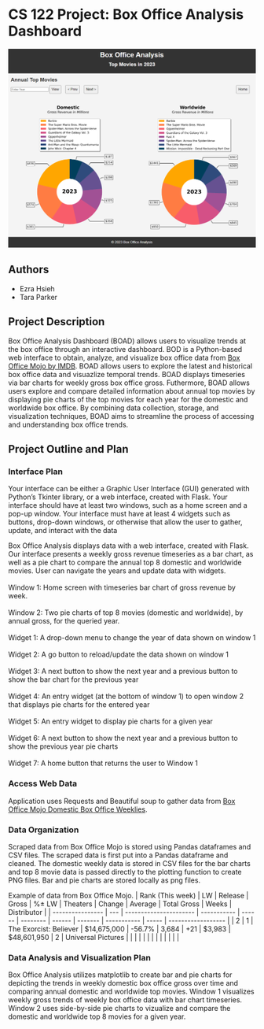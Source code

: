 # CS 122 Project: Box Office Analysis Dashboard
![Piechart Screenshot](PieScreenshot.png)

## Authors

- Ezra Hsieh
- Tara Parker

## Project Description

Box Office Analysis Dashboard (BOAD) allows users to visualize trends at the box office through an interactive dashboard. BOD is a Python-based web interface to obtain, analyze, and visualize box office data from [Box Office Mojo by IMDB](https://www.boxofficemojo.com/). BOAD allows users to explore the latest and historical box office data and visuazlize temporal trends. BOAD displays timeseries via bar charts for weekly gross box office gross. Futhermore, BOAD allows users explore and compare detailed information about annual top movies by displaying pie charts of the top movies for each year for the domestic and worldwide box office. By combining data collection, storage, and visualization techniques, BOAD aims to streamline the process of accessing and understanding box office trends.

## Project Outline and Plan

### Interface Plan
Your interface can be either a Graphic User Interface (GUI) generated with
Python’s Tkinter library, or a web interface, created with Flask. Your interface
should have at least two windows, such as a home screen and a pop-up window.
Your interface must have at least 4 widgets such as buttons, drop-down windows,
or otherwise that allow the user to gather, update, and interact with the data

Box Office Analysis displays data with a web interface, created with Flask. Our interface presents a weekly gross revenue timeseries as a bar chart, as well as a pie chart to compare the annual top 8 domestic and worldwide movies. User can navigate the years and update data with widgets.<br><br>
Window 1: Home screen with timeseries bar chart of gross revenue by week.<br><br>
Window 2: Two pie charts of top 8 movies (domestic and worldwide), by annual gross, for the queried year.<br><br>
Widget 1: A drop-down menu to change the year of data shown on window 1<br><br>
Widget 2: A go button to reload/update the data shown on window 1<br><br>
Widget 3: A next button to show the next year and a previous button to show the bar chart for the previous year<br><br>
Widget 4: An entry widget (at the bottom of window 1) to open window 2 that displays pie charts for the entered year<br><br>
Widget 5: An entry widget to display pie charts for a given year<br><br>
Widget 6: A next button to show the next year and a previous button to show the previous year pie charts<br><br>
Widget 7: A home button that returns the user to Window 1

### Access Web Data
Application uses Requests and Beautiful soup to gather data from [Box Office Mojo Domestic Box Office Weeklies](https://www.boxofficemojo.com/weekly/).

### Data Organization 
Scraped data from Box Office Mojo is stored using Pandas dataframes and CSV files. The scraped data is first put into a Pandas dataframe and cleaned. The domestic weekly data is stored in CSV files for the bar charts and top 8 movie data is passed directly to the plotting function to create PNG files. Bar and pie charts are stored locally as png files. 

Example of data from Box Office Mojo. 
| Rank (This week) | LW  | Release                | Gross       | %± LW  | Theaters | Change | Average | Total Gross | Weeks | Distributor        |
| ---------------- | --- | ---------------------- | ----------- | ------ | -------- | ------ | ------- | ----------- | ----- | ------------------ |
| 2                | 1   | The Exorcist: Believer | $14,675,000 | -56.7% | 3,684    | +21    | $3,983  | $48,601,950 | 2     | Universal Pictures |
|                  |     |                        |             |        |          |        |         |             |       |                    |

### Data Analysis and Visualization Plan

Box Office Analysis utilizes matplotlib to create bar and pie charts for depicting the trends in weekly domestic box office gross over time and comparing annual domestic and worldwide top movies.
Window 1 visualizes weekly gross trends of weekly box office data with bar chart timeseries. Window 2 uses side-by-side pie charts to vizualize and compare the domestic and worldwide top 8 movies for a given year. 
